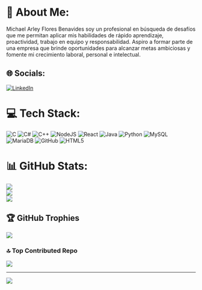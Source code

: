 # 💫 About Me:
Michael Arley Flores Benavides soy un profesional en búsqueda de desafíos que me permitan aplicar mis habilidades de rápido aprendizaje, proactividad, trabajo en equipo y responsabilidad. Aspiro a formar parte de una empresa que brinde oportunidades para alcanzar metas ambiciosas y fomente mi crecimiento laboral, personal e intelectual.


## 🌐 Socials:
[![LinkedIn](https://img.shields.io/badge/LinkedIn-%230077B5.svg?logo=linkedin&logoColor=white)](https://linkedin.com/in/https://www.linkedin.com/in/michael-arley-flores-benavides-9554bb226/) 

# 💻 Tech Stack:
![C](https://img.shields.io/badge/c-%2300599C.svg?style=for-the-badge&logo=c&logoColor=white) ![C#](https://img.shields.io/badge/c%23-%23239120.svg?style=for-the-badge&logo=csharp&logoColor=white) ![C++](https://img.shields.io/badge/c++-%2300599C.svg?style=for-the-badge&logo=c%2B%2B&logoColor=white) ![NodeJS](https://img.shields.io/badge/node.js-6DA55F?style=for-the-badge&logo=node.js&logoColor=white) ![React](https://img.shields.io/badge/react-%2320232a.svg?style=for-the-badge&logo=react&logoColor=%2361DAFB) ![Java](https://img.shields.io/badge/java-%23ED8B00.svg?style=for-the-badge&logo=openjdk&logoColor=white) ![Python](https://img.shields.io/badge/python-3670A0?style=for-the-badge&logo=python&logoColor=ffdd54) ![MySQL](https://img.shields.io/badge/mysql-4479A1.svg?style=for-the-badge&logo=mysql&logoColor=white) ![MariaDB](https://img.shields.io/badge/MariaDB-003545?style=for-the-badge&logo=mariadb&logoColor=white) ![GitHub](https://img.shields.io/badge/github-%23121011.svg?style=for-the-badge&logo=github&logoColor=white) ![HTML5](https://img.shields.io/badge/html5-%23E34F26.svg?style=for-the-badge&logo=html5&logoColor=white)
# 📊 GitHub Stats:
![](https://github-readme-stats.vercel.app/api?username=rey4stro&theme=ambient_gradient&hide_border=false&include_all_commits=false&count_private=false)<br/>
![](https://github-readme-streak-stats.herokuapp.com/?user=rey4stro&theme=ambient_gradient&hide_border=false)<br/>
![](https://github-readme-stats.vercel.app/api/top-langs/?username=rey4stro&theme=ambient_gradient&hide_border=false&include_all_commits=false&count_private=false&layout=compact)

## 🏆 GitHub Trophies
![](https://github-profile-trophy.vercel.app/?username=rey4stro&theme=ambient_gradient&no-frame=false&no-bg=false&margin-w=4)

### 🔝 Top Contributed Repo
![](https://github-contributor-stats.vercel.app/api?username=rey4stro&limit=5&theme=ambient_gradient&combine_all_yearly_contributions=true)

---
[![](https://visitcount.itsvg.in/api?id=rey4stro&icon=10&color=13)](https://visitcount.itsvg.in)

<!-- Proudly created with GPRM ( https://gprm.itsvg.in ) -->
